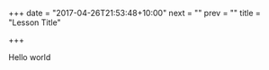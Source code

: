 +++
date = "2017-04-26T21:53:48+10:00"
next = ""
prev = ""
title = "Lesson Title"

+++

Hello world
